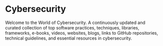 # Cybersecurity
Welcome to the World of Cybersecurity. A continuously updated and curated collection of top software practices, techniques, libraries, frameworks, e-books, videos, websites, blogs, links to GitHub repositories, technical guidelines, and essential resources in cybersecurity.
